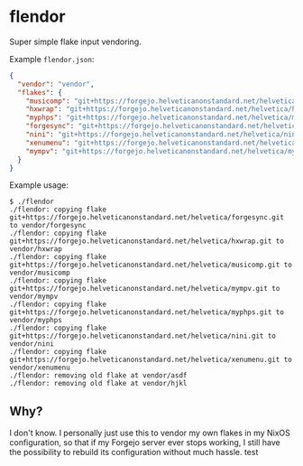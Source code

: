 # flendor

Super simple flake input vendoring.

Example `flendor.json`:

```json
{
  "vendor": "vendor",
  "flakes": {
    "musicomp": "git+https://forgejo.helveticanonstandard.net/helvetica/musicomp.git",
    "hxwrap": "git+https://forgejo.helveticanonstandard.net/helvetica/hxwrap.git",
    "myphps": "git+https://forgejo.helveticanonstandard.net/helvetica/myphps.git",
    "forgesync": "git+https://forgejo.helveticanonstandard.net/helvetica/forgesync.git",
    "nini": "git+https://forgejo.helveticanonstandard.net/helvetica/nini.git",
    "xenumenu": "git+https://forgejo.helveticanonstandard.net/helvetica/xenumenu.git",
    "mympv": "git+https://forgejo.helveticanonstandard.net/helvetica/mympv.git"
  }
}
```

Example usage:

```
$ ./flendor
./flendor: copying flake git+https://forgejo.helveticanonstandard.net/helvetica/forgesync.git to vendor/forgesync
./flendor: copying flake git+https://forgejo.helveticanonstandard.net/helvetica/hxwrap.git to vendor/hxwrap
./flendor: copying flake git+https://forgejo.helveticanonstandard.net/helvetica/musicomp.git to vendor/musicomp
./flendor: copying flake git+https://forgejo.helveticanonstandard.net/helvetica/mympv.git to vendor/mympv
./flendor: copying flake git+https://forgejo.helveticanonstandard.net/helvetica/myphps.git to vendor/myphps
./flendor: copying flake git+https://forgejo.helveticanonstandard.net/helvetica/nini.git to vendor/nini
./flendor: copying flake git+https://forgejo.helveticanonstandard.net/helvetica/xenumenu.git to vendor/xenumenu
./flendor: removing old flake at vendor/asdf
./flendor: removing old flake at vendor/hjkl
```

## Why?

I don't know.
I personally just use this to vendor my own flakes in my NixOS configuration, so that if my Forgejo server ever stops working, I still have the possibility to rebuild its configuration without much hassle.
test
